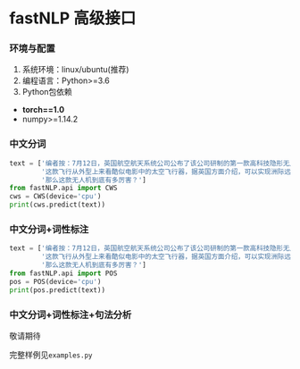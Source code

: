 # fastNLP 高级接口

### 环境与配置
1. 系统环境：linux/ubuntu(推荐)
2. 编程语言：Python>=3.6
3. Python包依赖
 - **torch==1.0**
 - numpy>=1.14.2

### 中文分词
```python
text = ['编者按：7月12日，英国航空航天系统公司公布了该公司研制的第一款高科技隐形无人机雷电之神。',
        '这款飞行从外型上来看酷似电影中的太空飞行器，据英国方面介绍，可以实现洲际远程打击。',
        '那么这款无人机到底有多厉害？']
from fastNLP.api import CWS
cws = CWS(device='cpu')
print(cws.predict(text))
```

### 中文分词+词性标注
```python
text = ['编者按：7月12日，英国航空航天系统公司公布了该公司研制的第一款高科技隐形无人机雷电之神。',
        '这款飞行从外型上来看酷似电影中的太空飞行器，据英国方面介绍，可以实现洲际远程打击。',
        '那么这款无人机到底有多厉害？']
from fastNLP.api import POS
pos = POS(device='cpu')
print(pos.predict(text))
```

### 中文分词+词性标注+句法分析
敬请期待

完整样例见`examples.py`